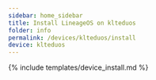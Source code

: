 ```yaml
---
sidebar: home_sidebar
title: Install LineageOS on klteduos
folder: info
permalink: /devices/klteduos/install
device: klteduos
---
```

{% include templates/device_install.md %}
